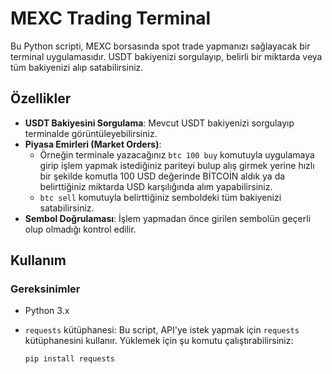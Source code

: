 # MEXC Trading Terminal

Bu Python scripti, MEXC borsasında spot trade yapmanızı sağlayacak bir terminal uygulamasıdır. USDT bakiyenizi sorgulayıp, belirli bir miktarda veya tüm bakiyenizi alıp satabilirsiniz.

## Özellikler
- **USDT Bakiyesini Sorgulama**: Mevcut USDT bakiyenizi sorgulayıp terminalde görüntüleyebilirsiniz.
- **Piyasa Emirleri (Market Orders)**: 
  - Örneğin terminale yazacağınız `btc 100 buy` komutuyla uygulamaya girip işlem yapmak istediğiniz pariteyi bulup alış girmek yerine hızlı bir şekilde komutla 100 USD değerinde BİTCOİN aldık ya da belirttiğiniz miktarda USD karşılığında alım yapabilirsiniz.
  - `btc sell` komutuyla belirttiğiniz semboldeki tüm bakiyenizi satabilirsiniz.
- **Sembol Doğrulaması**: İşlem yapmadan önce girilen sembolün geçerli olup olmadığı kontrol edilir.

## Kullanım

### Gereksinimler
- Python 3.x
- `requests` kütüphanesi: Bu script, API'ye istek yapmak için `requests` kütüphanesini kullanır. Yüklemek için şu komutu çalıştırabilirsiniz:
  
  ```bash
  pip install requests
